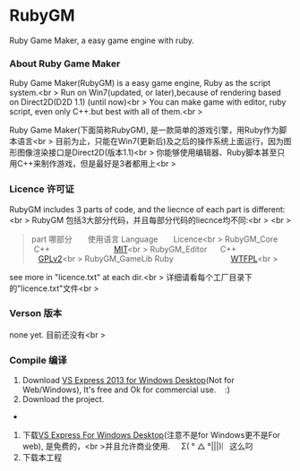 RubyGM
======

Ruby Game Maker, a easy game engine with ruby.

### About Ruby Game Maker
Ruby Game Maker(RubyGM) is a easy game engine, Ruby as the script system.<br \>
Run on Win7(updated, or later),because of rendering based on Direct2D(D2D 1.1) (until now)<br \>
You can make game with editor, ruby script, even only C++.but best with all of them.<br \>

Ruby Game Maker(下面简称RubyGM), 是一款简单的游戏引擎，用Ruby作为脚本语言<br \>
目前为止，只能在Win7(更新后)及之后的操作系统上面运行，因为图形图像渲染接口是Direct2D(版本1.1)<br \>
你能够使用编辑器、Ruby脚本甚至只用C++来制作游戏，但是最好是3者都用上<br \>

### Licence 许可证
RubyGM includes 3 parts of code, and the liecnce of each part is different:<br \>
RubyGM 包括3大部分代码，并且每部分代码的liecnce均不同:<br \>
<br  \>
> part 哪部分 &nbsp;&nbsp;&nbsp;&nbsp;&nbsp;&nbsp;使用语言 Language   &nbsp;&nbsp;&nbsp;&nbsp;&nbsp;&nbsp;Licence<br \>
> RubyGM_Core  &nbsp; &nbsp; &nbsp; &nbsp;C++ &nbsp; &nbsp; &nbsp; &nbsp; 
&nbsp; &nbsp; &nbsp; &nbsp; &nbsp; &nbsp; &nbsp; &nbsp; 
&nbsp; &nbsp; [MIT](http://en.wikipedia.org/wiki/MIT_License)<br \>
> RubyGM_Editor &nbsp; &nbsp; &nbsp;C++  &nbsp; &nbsp;  &nbsp;  &nbsp;  &nbsp;  &nbsp; &nbsp; 
&nbsp; &nbsp; &nbsp; &nbsp; &nbsp; &nbsp; &nbsp;[GPLv2](http://www.gnu.org/licenses/gpl-2.0.html)<br \>
> RubyGM_GameLib Ruby &nbsp; &nbsp; &nbsp; &nbsp; &nbsp; &nbsp; &nbsp; &nbsp; &nbsp; &nbsp; &nbsp; &nbsp;
&nbsp;[WTFPL](http://www.wtfpl.net)<br \>

see more in "licence.txt" at each dir.<br \>
详细请看每个工厂目录下的"licence.txt"文件<br \>

### Verson 版本
none yet. 目前还没有<br \>

### Compile 编译
1. Download [VS Express 2013 for Windows Desktop](http://www.visualstudio.com/en-us/products/visual-studio-express-vs.aspx)(Not for Web/Windows), It's free and Ok for commercial use. &nbsp; &nbsp;:)
2. Download the project.
            
-
1. 下载[VS Express For Windows Desktop](http://www.visualstudio.com/zh-cn/products/visual-studio-express-vs.aspx)(注意不是for Windows更不是For web), 是免费的，<br \>并且允许商业使用. &nbsp; &nbsp; Σ( ° △ °|||)︴这么叼
2. 下载本工程

